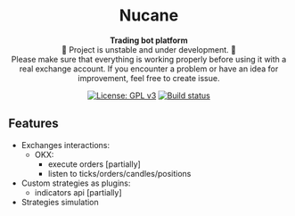 <div align="center">
  <h1>Nucane</h1>
  <p>
    <strong>Trading bot platform</strong>
    </br>
    🚧 Project is unstable and under development. 🚧
    </br>
    Please make sure that everything is working properly before using it with a real exchange account.
    If you encounter a problem or have an idea for improvement, feel free to create issue. 

  </p>
  <p>

[![License: GPL v3](https://img.shields.io/badge/License-GPLv3-blue.svg)](https://www.gnu.org/licenses/gpl-3.0)
[![Build status](https://badge.buildkite.com/ae5a77e5cb289f11a18580f716921e27cda4985c9d77d8f240.svg?branch=main)](https://buildkite.com/merk/ncn-build)

  </p>
</div>

## Features

- Exchanges interactions:
    - OKX:
        - execute orders \[partially\]
        - listen to ticks/orders/candles/positions
- Custom strategies as plugins:
    - indicators api \[partially\]
- Strategies simulation
